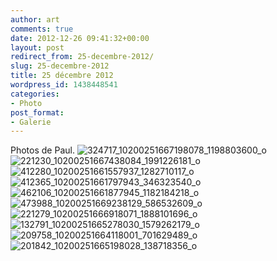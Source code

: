 ```yaml
---
author: art
comments: true
date: 2012-12-26 09:41:32+00:00
layout: post
redirect_from: 25-decembre-2012/
slug: 25-decembre-2012
title: 25 décembre 2012
wordpress_id: 1438448541
categories:
- Photo
post_format:
- Galerie
---
```


Photos de Paul. 
<img alt="324717_10200251667198078_1198803600_o" data-src="https://static.irz.fr/2012/12/324717_10200251667198078_1198803600_o.jpg" src="https://static.irz.fr/thumb.php?size=<100&crop=0&src=https://static.irz.fr/2012/12/324717_10200251667198078_1198803600_o.jpg" /> <img alt="221230_10200251667438084_1991226181_o" data-src="https://static.irz.fr/2012/12/221230_10200251667438084_1991226181_o.jpg" src="https://static.irz.fr/thumb.php?size=<100&crop=0&src=https://static.irz.fr/2012/12/221230_10200251667438084_1991226181_o.jpg" /> <img alt="412280_10200251661557937_1282710117_o" data-src="https://static.irz.fr/2012/12/412280_10200251661557937_1282710117_o.jpg" src="https://static.irz.fr/thumb.php?size=<100&crop=0&src=https://static.irz.fr/2012/12/412280_10200251661557937_1282710117_o.jpg" /> <img alt="412365_10200251661797943_346323540_o" data-src="https://static.irz.fr/2012/12/412365_10200251661797943_346323540_o.jpg" src="https://static.irz.fr/thumb.php?size=<100&crop=0&src=https://static.irz.fr/2012/12/412365_10200251661797943_346323540_o.jpg" /> <img alt="462106_10200251661877945_1182184218_o" data-src="https://static.irz.fr/2012/12/462106_10200251661877945_1182184218_o.jpg" src="https://static.irz.fr/thumb.php?size=<100&crop=0&src=https://static.irz.fr/2012/12/462106_10200251661877945_1182184218_o.jpg" /> <img alt="473988_10200251669238129_586532609_o" data-src="https://static.irz.fr/2012/12/473988_10200251669238129_586532609_o.jpg" src="https://static.irz.fr/thumb.php?size=<100&crop=0&src=https://static.irz.fr/2012/12/473988_10200251669238129_586532609_o.jpg" /> <img alt="221279_10200251666918071_1888101696_o" data-src="https://static.irz.fr/2012/12/221279_10200251666918071_1888101696_o.jpg" src="https://static.irz.fr/thumb.php?size=<100&crop=0&src=https://static.irz.fr/2012/12/221279_10200251666918071_1888101696_o.jpg" /> <img alt="132791_10200251665278030_1579262179_o" data-src="https://static.irz.fr/2012/12/132791_10200251665278030_1579262179_o.jpg" src="https://static.irz.fr/thumb.php?size=<100&crop=0&src=https://static.irz.fr/2012/12/132791_10200251665278030_1579262179_o.jpg" /> <img alt="209758_10200251664118001_701629489_o" data-src="https://static.irz.fr/2012/12/209758_10200251664118001_701629489_o.jpg" src="https://static.irz.fr/thumb.php?size=<100&crop=0&src=https://static.irz.fr/2012/12/209758_10200251664118001_701629489_o.jpg" /> <img alt="201842_10200251665198028_138718356_o" data-src="https://static.irz.fr/2012/12/201842_10200251665198028_138718356_o.jpg" src="https://static.irz.fr/thumb.php?size=<100&crop=0&src=https://static.irz.fr/2012/12/201842_10200251665198028_138718356_o.jpg" />
